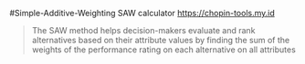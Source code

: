 #Simple-Additive-Weighting
SAW calculator https://chopin-tools.my.id

>The SAW method helps decision-makers evaluate and rank alternatives based on their attribute values by finding the sum of the weights of the performance rating on each alternative on all attributes
